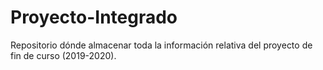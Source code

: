 # Proyecto-Integrado
Repositorio dónde almacenar toda la información relativa del proyecto de fin de curso (2019-2020).
